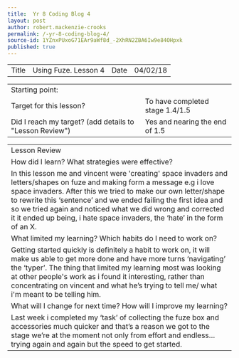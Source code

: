 ```yaml
---
title:  Yr 8 Coding Blog 4
layout: post
author: robert.mackenzie-crooks
permalink: /-yr-8-coding-blog-4/
source-id: 1YZnxPUxoG71EAr9aWf8d_-2XhRN2ZBA6Iw9e84OHpxk
published: true
---
```

<table>
  <tr>
    <td>Title</td>
    <td>Using Fuze. Lesson 4</td>
    <td>Date</td>
    <td>04/02/18</td>
  </tr>
</table>


<table>
  <tr>
    <td>Starting point:</td>
    <td></td>
  </tr>
  <tr>
    <td>Target for this lesson?</td>
    <td>To have completed stage 1.4/1.5</td>
  </tr>
  <tr>
    <td>Did I reach my target? 
(add details to "Lesson Review")</td>
    <td> Yes and nearing the end of 1.5</td>
  </tr>
</table>


<table>
  <tr>
    <td>Lesson Review</td>
  </tr>
  <tr>
    <td>How did I learn? What strategies were effective? </td>
  </tr>
  <tr>
    <td>In this lesson me and vincent were 'creating' space invaders and letters/shapes on fuze and making form a message e.g i love space invaders. After this we tried to make our own letter/shape to rewrite this ‘sentence’ and we ended failing the first idea and so we tried again and noticed what we did wrong and corrected it it ended up being, i hate space invaders, the ‘hate’ in the form of an X.</td>
  </tr>
  <tr>
    <td>What limited my learning? Which habits do I need to work on? </td>
  </tr>
  <tr>
    <td>Getting started quickly is definitely a habit to work on, it will make us able to get more done and have more turns ‘navigating’ the ‘typer’. The thing that limited my learning most was looking at other people's work as i found it interesting, rather than concentrating on vincent and what he’s trying to tell me/ what i'm meant to be telling him.</td>
  </tr>
  <tr>
    <td>What will I change for next time? How will I improve my learning?</td>
  </tr>
  <tr>
    <td>Last week i completed my ‘task’ of collecting the fuze box and accessories much quicker and that’s a reason we got to the stage we’re at the moment not only from effort and endless… trying again and again but the speed to get started.</td>
  </tr>
</table>


